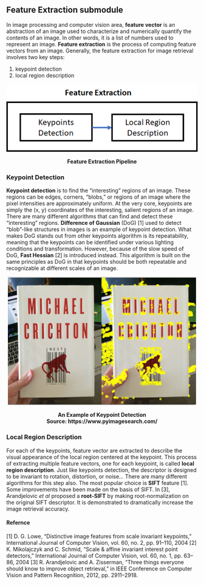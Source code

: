 ## Feature Extraction submodule
In image processing and computer vision area, **feature vector** is an abstraction of an image used to characterize and numerically quantify the contents of an image. In other words, it is a list of numbers used to represent an image. **Feature extraction** is the process of computing feature vectors from an image. Generally, the feature extraction for image retrieval involves two key steps: 
1. keypoint detection
2. local region description

<p align="center">
    <img src="https://github.com/khanhducle/khanhducle.github.io/blob/master/images/feature_extraction1.png">
</p>
<p align="center">
    <b>Feature Extraction Pipeline</b>
</p>

### Keypoint Detection
**Keypoint detection** is to find the “interesting” regions of an image. These regions can be edges, corners, “blobs,” or regions of an image where the pixel intensities are approximately uniform. At the very core, keypoints are simply the (x, y) coordinates of the interesting, salient regions of an image. 
There are many different algorithms that can find and detect these “interesting” regions. **Difference of Gaussian** (DoG) [1] used to detect “blob”-like structures in images is an example of keypoint detection. What makes DoG stands out from other keypoints algorithm is its repeatability, meaning that the keypoints can be identified under various lighting conditions and transformation. However, because of the slow speed of DoG, **Fast Hessian** [2] is introduced instead. This algorithm is built on the same principles as DoG in that keypoints should be both repeatable and recognizable at different scales of an image.

<p align="center">
    <img src="https://github.com/khanhducle/khanhducle.github.io/blob/master/images/keypoint_detection.png">
</p>
<p align="center">
    <b>An Example of Keypoint Detection <br/><b>Source: https://www.pyimagesearch.com/</b></b>
</p>

### Local Region Description
For each of the keypoints, feature vector are extracted to describe the visual appearance of the local region centered at the keypoint. This process of extracting multiple feature vectors, one for each keypoint, is called **local region description**. 
Just like keypoints detection, the descriptor is designed to be invariant to rotation, distortion, or noise… There are many different algorithms for this step also. The most popular choice is **SIFT** feature [1]. Some improvements have been made on the basis of SIFT. In [3], Arandjelovic *et al* proposed a **root-SIFT** by making root-normalization on the original SIFT descriptor. It is demonstrated to dramatically increase the image retrieval accuracy.

#### Refernce
[1] D. G. Lowe, “Distinctive image features from scale invariant keypoints,” International Journal of Computer Vision, vol. 60, no. 2, pp. 91–110, 2004
[2] K. Mikolajczyk and C. Schmid, “Scale & affine invariant interest point detectors,” International Journal of Computer Vision, vol. 60, no. 1, pp. 63–86, 2004
[3] R. Arandjelovic and A. Zisserman, “Three things everyone should know to improve object retrieval,” in IEEE Conference on Computer Vision and Pattern Recognition, 2012, pp. 2911–2918.
